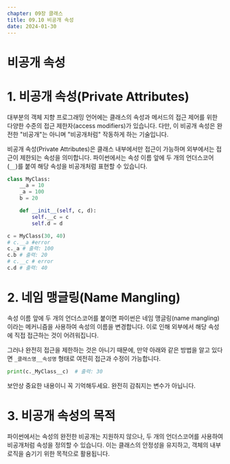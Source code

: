 ```yaml
---
chapter: 09장 클래스
title: 09.10 비공개 속성
date: 2024-01-30
---
```


# 비공개 속성

# 1. 비공개 속성(Private Attributes)

대부분의 객체 지향 프로그래밍 언어에는 클래스의 속성과 메서드의 접근 제어를 위한 다양한 수준의 접근 제한자(access modifiers)가 있습니다. 다만, 이 비공개 속성은 완전한 "비공개"는 아니며 "비공개처럼" 작동하게 하는 기술입니다.

비공개 속성(Private Attributes)은 클래스 내부에서만 접근이 가능하며 외부에서는 접근이 제한되는 속성을 의미합니다. 파이썬에서는 속성 이름 앞에 두 개의 언더스코어(`__`)를 붙여 해당 속성을 비공개처럼 표현할 수 있습니다.

```python
class MyClass:
    __a = 10
    _a = 100
    b = 20

    def __init__(self, c, d):
        self.__c = c
        self.d = d

c = MyClass(30, 40)
# c.__a #error
c._a # 출력: 100
c.b # 출력: 20
# c.__c # error
c.d # 출력: 40
```

# 2. 네임 맹글링(Name Mangling)

속성 이름 앞에 두 개의 언더스코어를 붙이면 파이썬은 네임 맹글링(name mangling)이라는 메커니즘을 사용하여 속성의 이름을 변경합니다. 이로 인해 외부에서 해당 속성에 직접 접근하는 것이 어려워집니다.

그러나 완전히 접근을 제한하는 것은 아니기 때문에, 만약 아래와 같은 방법을 알고 있다면 `_클래스명__속성명` 형태로 여전히 접근과 수정이 가능합니다.

```python
print(c._MyClass__c)  # 출력: 30
```

보안상 중요한 내용이니 꼭 기억해두세요. 완전히 감춰지는 변수가 아닙니다.

# 3. 비공개 속성의 목적

파이썬에서는 속성의 완전한 비공개는 지원하지 않으나, 두 개의 언더스코어를 사용하여 비공개처럼 속성을 정의할 수 있습니다. 이는 클래스의 안정성을 유지하고, 객체의 내부 로직을 숨기기 위한 목적으로 활용됩니다.
